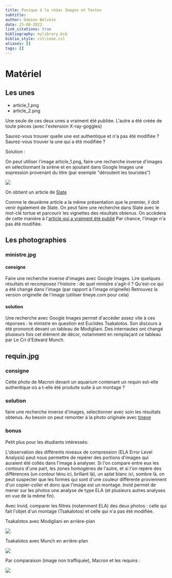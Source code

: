 ```yaml
---
title: Panique à la rédac Images et Textes
subtitle:
author: Damien Belvèze
date: 25-08-2022
link_citations: true
bibliography: mylibrary.bib
biblio_style: csl\ieee.csl
aliases: []
tags: []
---
```


# Matériel

## Les unes

- article_1.png 
- article_2.png

Une seule de ces deux unes a vraiment été publiée. L'autre a été créée de toute pièces (avec l'extension X-ray-goggles)

Saurez-vous trouver quelle une est authentique et n'a pas été modifiée ?
Saurez-vous trouver la une qui a été modifiée ?

Solution : 

On peut utiliser l'image article_1.png, faire une recherche inverse d'images en sélectionnant la sirène et en ajoutant dans Google Images une expression provenant du titre (par exemple "déroutent les touristes")

![](sirene.jpg)

On obtient un article de [Slate](http://www.slate.fr/story/229763/etrangers-sirenes-premier-mercredi-mois-france-touristes-alarme-alerte)

Comme le deuxième article a la même présentation que le premier, il doit venir également de Slate. On peut faire une recherche dans Slate avec le mot-clé tortue et parcourir les vignettes des résultats obtenus. On accèdera de cette manière à l'[article qui a vraiment été publié](http://www.slate.fr/story/229967/thailande-animaux-vivants-valises-aeroport-saisie-trafic-illegal-tortues-lezards-sepents) 
Par chance, l'image n'a pas été modifiée.

## Les photographies 

### ministre.jpg

#### consigne

Faire une recherche inverse d'images avec Google Images. Lire quelques résultats et recomposez l'histoire : 
de quel ministre s'agit-il ? 
Qu'est-ce qui a été changé dans l'image (par rapport à l'image originelle)
Retrouvez la version originelle de l'image (utiliser tineye.com pour cela)

#### solution
Une recherche avec Google Images permet d'accéder assez vite à ces réponses : le ministre en question est Euclides Tsakalotos. Son discours a été prononcé devant un tableau de Modigliani. Des internautes ont changé plusieurs fois cet élément de décor, notamment en remplaçant ce tableau par Le Cri d'Edward Munch. 

## requin.jpg

### consigne

Cette photo de Macron devant un aquarium contenant un requin est-elle authentique où a t-elle été produite suite à un montage ?

### solution

faire une recherche inverse d'images, sélectionner avec soin les résultats obtenus. 
Au besoin on peut remonter à la photo originale avec [tineye](https://www.tineye.com)

### bonus

Petit plus pour les étudiants intéressés:

L'observation des différents niveaux de compression (ELA Error Level Analysis) peut nous permettre de repérer des portions d'images qui auraient été collés dans l'image à analyser. 
Si l'on compare entre eux les contours d'une part, les zones homogènes de l'autre, et si l'on repère des différences (un contour ténu ici, brillant là), un aplat blanc ici, sombre là, on peut suspecter que les formes qui sont d'une couleur différente proviennent d'un copier-coller et donc que l'image est un montage.
Invid permet de mener sur les photos une analyse de type ELA (et plusieurs autres analyses en vue de la même fin).

Avec Invid, comparer les filtres (notamment ELA) des deux photos : celle qui fait l'objet d'un montage (Tsakalotos) et celle qui n'a pas été modifiée.

Tsakalotos avec Modigliani en arrière-plan

![](images/ELA_modigliani.png)

Tsakalotos avec Munch en arrière-plan

![](images/ELA_munch.jpg)

Par comparaison (image non traffiquée), Macron et les requins : 

![](ELA_requins.jpg)
